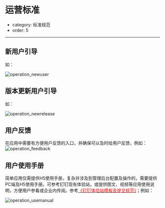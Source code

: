 # 运营标准
- category: 标准规范
- order: 5---
## 新用户引导

如：

![operation_newuser](https://img.alicdn.com/tps/TB1BEuXLXXXXXbtXVXXXXXXXXXX-337-392.png)

## 版本更新用户引导
如：

![operation_newrelease](https://img.alicdn.com/tps/TB1.9KrLXXXXXXCXpXXXXXXXXXX-375-434.png)

## 用户反馈

在应用中需要有方便用户反馈的入口，并确保可以及时给用户反馈，例如：
![operation_feedback](https://img.alicdn.com/tps/TB11uirLXXXXXXGXpXXXXXXXXXX-375-617.png)

## 用户使用手册

简单应用仅需提供H5使用手册，复杂并涉及到管理后台配置及操作的，需要提供PC端及H5使用手册。可参考钉钉现有体验站，或提供图文、视频等应用使用说明，方便用户参看或企业内传阅。参考[<font color=red >《钉钉体验站模板及提交规范》</font>](http://download.taobaocdn.com/freedom/30563/compress/p1a5tl8v1libr132t1khc1gvi1nhr8.zip)；例如：

![operation_usemanual](https://img.alicdn.com/tps/TB1Zjh7LXXXXXcrXVXXXXXXXXXX-393-550.png)

